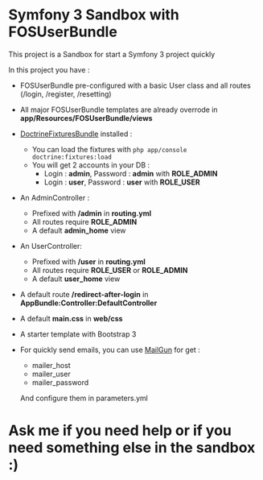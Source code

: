 Symfony 3 Sandbox with FOSUserBundle
===================

This project is a Sandbox for start a Symfony 3 project quickly

In this project you have :

* FOSUserBundle pre-configured with a basic User class and all routes (/login, /register, /resetting)
* All major FOSUserBundle templates are already overrode in **app/Resources/FOSUserBundle/views**
* [DoctrineFixturesBundle](http://symfony.com/doc/current/bundles/DoctrineFixturesBundle/index.html) installed :
    * You can load the fixtures with ```php app/console doctrine:fixtures:load```
    * You will get 2 accounts in your DB :
        * Login : **admin**, Password : **admin** with **ROLE_ADMIN**
        * Login : **user**, Password : **user** with **ROLE_USER**
* An AdminController :
    * Prefixed with **/admin** in **routing.yml**
    * All routes require **ROLE_ADMIN**
    * A default **admin_home** view
* An UserController:
    * Prefixed with **/user** in **routing.yml**
    * All routes require **ROLE_USER** or **ROLE_ADMIN**
    * A default **user_home** view
* A default route **/redirect-after-login** in **AppBundle:Controller:DefaultController**
* A default **main.css** in **web/css**
* A starter template with Bootstrap 3

* For quickly send emails, you can use [MailGun](https://mailgun.com) for get :
    * mailer_host
    * mailer_user
    * mailer_password
    
    And configure them in parameters.yml

Ask me if you need help or if you need something else in the sandbox :)
====
